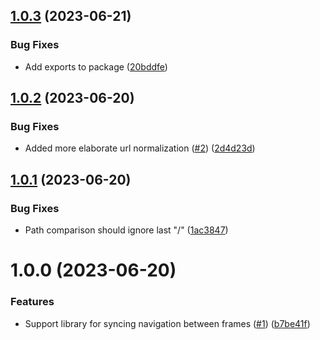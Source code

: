 ## [1.0.3](https://github.com/kapetacom/sdk-web-microfrontend-frame/compare/v1.0.2...v1.0.3) (2023-06-21)


### Bug Fixes

* Add exports to package ([20bddfe](https://github.com/kapetacom/sdk-web-microfrontend-frame/commit/20bddfeb2bf9e0bdab9f13808176aaaed18132bf))

## [1.0.2](https://github.com/kapetacom/sdk-web-microfrontend-frame/compare/v1.0.1...v1.0.2) (2023-06-20)


### Bug Fixes

* Added more elaborate url normalization ([#2](https://github.com/kapetacom/sdk-web-microfrontend-frame/issues/2)) ([2d4d23d](https://github.com/kapetacom/sdk-web-microfrontend-frame/commit/2d4d23d3b60640e92510749632761e0bf5a5f1ff))

## [1.0.1](https://github.com/kapetacom/sdk-web-microfrontend-frame/compare/v1.0.0...v1.0.1) (2023-06-20)


### Bug Fixes

* Path comparison should ignore last "/" ([1ac3847](https://github.com/kapetacom/sdk-web-microfrontend-frame/commit/1ac3847326957fea728befc7758ba3639f6a37b1))

# 1.0.0 (2023-06-20)


### Features

* Support library for syncing navigation between frames ([#1](https://github.com/kapetacom/sdk-web-microfrontend-frame/issues/1)) ([b7be41f](https://github.com/kapetacom/sdk-web-microfrontend-frame/commit/b7be41f876db393887be4dd9f16291c02ba21e74))
